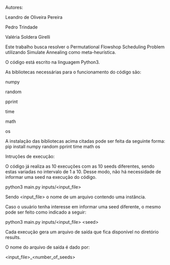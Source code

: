 Autores:

Leandro de Oliveira Pereira

Pedro Trindade

Valéria Soldera Girelli


Este trabalho busca resolver o Permutational Flowshop Scheduling Problem utilizando
Simulate Annealing como meta-heurística.

O código está escrito na linguagem Python3.

As bibliotecas necessárias para o funcionamento do código são:

numpy

random

pprint

time

math

os

A instalação das bibliotecas acima citadas pode ser feita da seguinte forma:
pip install numpy random pprint time math os

Intruções de execução:

O código já realiza as 10 execuções com as 10 seeds diferentes, sendo estas variadas
no intervalo de 1 a 10. Desse modo, não há necessidade de informar uma seed na
execução do código.

python3 main.py inputs/<input_file>

Sendo <input_file> o nome de um arquivo contendo uma instância.

Caso o usuário tenha interesse em informar uma seed diferente, o mesmo pode ser feito
como indicado a seguir:

python3 main.py inputs/<input_file> &lt;seed>


Cada execução gera um arquivo de saída que fica disponível no diretório results.

O nome do arquivo de saída é dado por:

<input_file>_<number_of_seeds>

